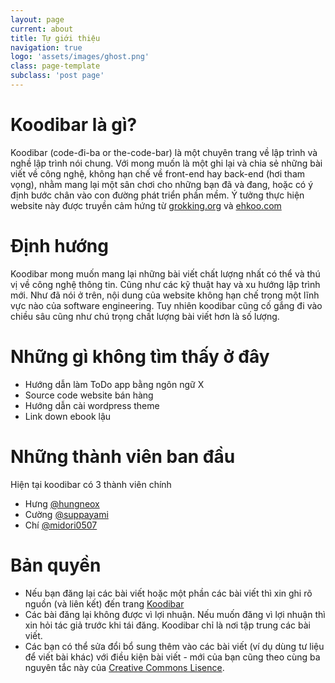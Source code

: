 ```yaml
---
layout: page
current: about
title: Tự giới thiệu
navigation: true
logo: 'assets/images/ghost.png'
class: page-template
subclass: 'post page'
---
```


# Koodibar là gì?

Koodibar (code-đi-ba or the-code-bar) là một chuyên trang về lập trình và nghề lập trình nói chung. Với mong muốn là một ghi lại và chia sẻ những bài viết về công nghệ, không hạn chế về front-end hay back-end (hơi tham vọng), nhằm mang lại một sân chơi cho những bạn đã và đang, hoặc có ý định bước chân vào con đường phát triển phần mềm. Ý tưởng thực hiện website này được truyền cảm hứng từ [grokking.org](https://grokking.org) và [ehkoo.com](https://ehkoo.com)

# Định hướng

Koodibar mong muốn mang lại những bài viết chất lượng nhất có thể và thú vị về công nghệ thông tin. Cũng như các kỹ thuật hay và xu hướng lập trình mới. Như đã nói ở trên, nội dung của website không hạn chế trong một lĩnh vực nào của software engineering. Tuy nhiên koodibar cũng cố gắng đi vào chiều sâu cũng như chú trọng chất lượng bài viết hơn là số lượng.

# Những gì không tìm thấy ở đây
- Hướng dẫn làm ToDo app bằng ngôn ngữ X
- Source code website bán hàng
- Hướng dẫn cài wordpress theme
- Link down ebook lậu

# Những thành viên ban đầu

Hiện tại koodibar có 3 thành viên chính
- Hưng [@hungneox](https://github.com/hungneox)
- Cường [@suppayami](https://github.com/suppayami)
- Chí [@midori0507](https://github.com/midori0507)

# Bản quyền

- Nếu bạn đăng lại các bài viết hoặc một phần các bài viết thì xin ghi rõ nguồn (và liên kết) đến trang [Koodibar](koodibar.com)
- Các bài đăng lại không được vì lợi nhuận. Nếu muốn đăng vì lợi nhuận thì xin hỏi tác giả trước khi tái đăng. Koodibar chỉ là nơi tập trung các bài viết.
- Các bạn có thể sửa đổi bổ sung thêm vào các bài viết (ví dụ dùng tư liệu để viết bài khác) với điều kiện bài viết - mới của bạn cũng theo cùng ba nguyên tắc này của [Creative Commons Lisence](https://creativecommons.org/licenses/by-nc-sa/2.5/).
